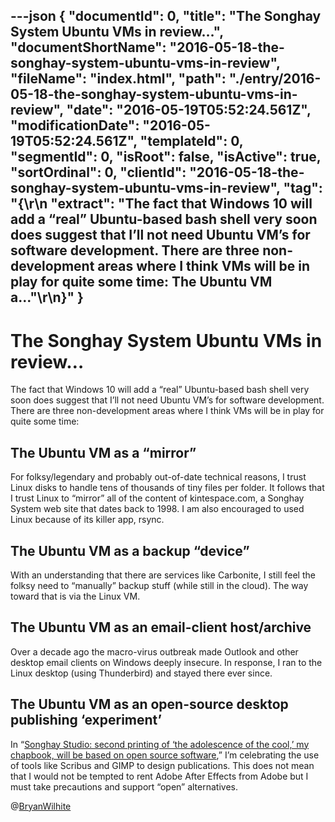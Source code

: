 ---json
{
  "documentId": 0,
  "title": "The Songhay System Ubuntu VMs in review…",
  "documentShortName": "2016-05-18-the-songhay-system-ubuntu-vms-in-review",
  "fileName": "index.html",
  "path": "./entry/2016-05-18-the-songhay-system-ubuntu-vms-in-review",
  "date": "2016-05-19T05:52:24.561Z",
  "modificationDate": "2016-05-19T05:52:24.561Z",
  "templateId": 0,
  "segmentId": 0,
  "isRoot": false,
  "isActive": true,
  "sortOrdinal": 0,
  "clientId": "2016-05-18-the-songhay-system-ubuntu-vms-in-review",
  "tag": "{\r\n  \"extract\": \"The fact that Windows 10 will add a “real” Ubuntu-based bash shell very soon does suggest that I’ll not need Ubuntu VM’s for software development. There are three non-development areas where I think VMs will be in play for quite some time: The Ubuntu VM a...\"\r\n}"
}
---

# The Songhay System Ubuntu VMs in review…

The fact that Windows 10 will add a “real” Ubuntu-based bash shell very soon does suggest that I’ll not need Ubuntu VM’s for software development. There are three non-development areas where I think VMs will be in play for quite some time:

## The Ubuntu VM as a “mirror”

For folksy/legendary and probably out-of-date technical reasons, I trust Linux disks to handle tens of thousands of tiny files per folder. It follows that I trust Linux to “mirror” all of the content of kintespace.com, a Songhay System web site that dates back to 1998. I am also encouraged to used Linux because of its killer app, rsync.

## The Ubuntu VM as a backup “device”

With an understanding that there are services like Carbonite, I still feel the folksy need to “manually” backup stuff (while still in the cloud). The way toward that is via the Linux VM.

## The Ubuntu VM as an email-client host/archive

Over a decade ago the macro-virus outbreak made Outlook and other desktop email clients on Windows deeply insecure. In response, I ran to the Linux desktop (using Thunderbird) and stayed there ever since.

## The Ubuntu VM as an open-source desktop publishing ‘experiment’

In “[Songhay Studio: second printing of ‘the adolescence of the cool,’ my chapbook, will be based on open source software](http://kintespace.com/rasxlog/?p=3508),” I’m celebrating the use of tools like Scribus and GIMP to design publications. This does not mean that I would not be tempted to rent Adobe After Effects from Adobe but I must take precautions and support “open” alternatives.

@[BryanWilhite](https://twitter.com/BryanWilhite)

